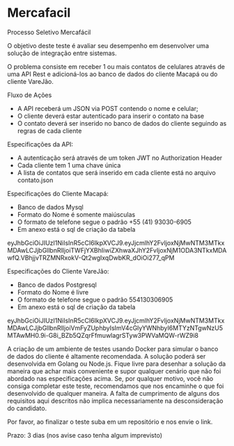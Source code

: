 # Mercafacil
 Processo Seletivo Mercafácil

O objetivo deste teste é avaliar seu desempenho em desenvolver uma solução de integração entre sistemas.

O problema consiste em receber 1 ou mais contatos de celulares através de uma API Rest e adicioná-los ao banco de dados do cliente Macapá ou do cliente VareJão.

Fluxo de Ações
- A API receberá um JSON via POST contendo o nome e celular;
- O cliente deverá estar autenticado para inserir o contato na base
- O contato deverá ser inserido no banco de dados do cliente seguindo as regras de cada cliente

Especificações da API:
- A autenticação será através de um token JWT no Authorization Header
- Cada cliente tem 1 uma chave única
- A lista de contatos que será inserido em cada cliente está no arquivo contato.json

Especificações do Cliente Macapá:
- Banco de dados Mysql
- Formato do Nome é somente maiúsculas
- O formato de telefone segue o padrão +55 (41) 93030-6905
- Em anexo está o sql de criação da tabela

eyJhbGciOiJIUzI1NiIsInR5cCI6IkpXVCJ9.eyJjcmlhY2FvIjoxNjMwNTM3MTkxMDAwLCJjbGllbnRlIjoiTWFjYXBhIiwiZXhwaXJhY2FvIjoxNjM1ODA3NTkxMDAwfQ.VBhjjvTRZMNRxokV-Qt2wgIxqDwbKR_dOiOi277_qPM

Especificações do Cliente VareJão:
- Banco de dados Postgresql
- Formato do Nome é livre
- O formato de telefone segue o padrão 554130306905
- Em anexo está o sql de criação da tabela

eyJhbGciOiJIUzI1NiIsInR5cCI6IkpXVCJ9.eyJjcmlhY2FvIjoxNjMwNTM3MTkxMDAwLCJjbGllbnRlIjoiVmFyZUphbyIsImV4cGlyYWNhbyI6MTYzNTgwNzU5MTAwMH0.9i-G8i_BZb5QZqrFfmuwlagrSTyw3PWVaMQW-rWZ9i8

A criação de um ambiente de testes usando Docker para simular o banco de dados do cliente é altamente recomendada. A solução poderá ser desenvolvida em Golang ou Node.js. Fique livre para desenhar a solução da maneira que achar mais conveniente e supor qualquer cenário que não foi abordado nas especificações acima. Se, por qualquer motivo, você não consiga completar este teste, recomendamos que nos encaminhe o que foi desenvolvido de qualquer maneira. A falta de cumprimento de alguns dos requisitos aqui descritos não implica necessariamente na desconsideração do candidato.

Por favor, ao finalizar o teste suba em um repositório e nos envie o link.

Prazo: 3 dias (nos avise caso tenha algum imprevisto)